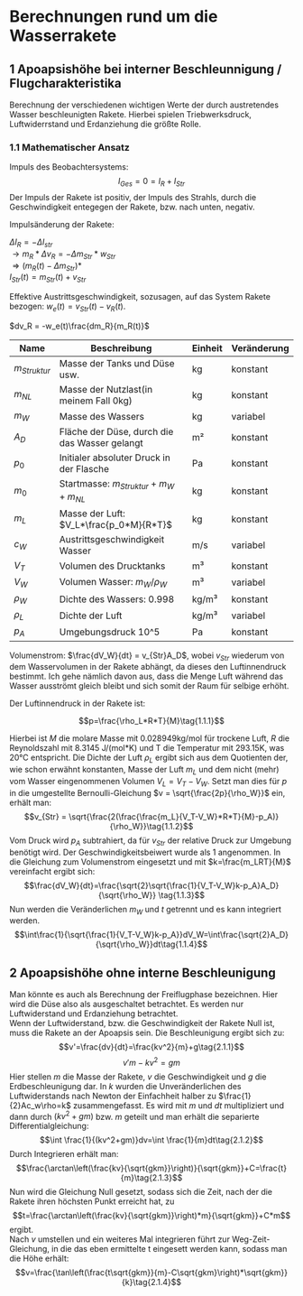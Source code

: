# Berechnungen rund um die Wasserrakete

## 1 Apoapsishöhe bei interner Beschleunnigung / Flugcharakteristika

Berechnung der verschiedenen wichtigen Werte der durch austretendes Wasser beschleunigten Rakete. Hierbei spielen Triebwerksdruck, Luftwiderrstand und Erdanziehung die größte Rolle.

### 1.1 Mathematischer Ansatz

Impuls des Beobachtersystems:
$$I_{Ges} = 0 = I_R + I_{Str}$$
Der Impuls der Rakete ist positiv, der Impuls des Strahls, durch die Geschwindigkeit entegegen der Rakete, bzw. nach unten, negativ.

Impulsänderung der Rakete:

$\Delta I_R = -\Delta I_{str}$  
$\rightarrow m_R*\Delta v_R = -\Delta m_{Str}*w_{Str}$  
$\Rightarrow (m_R(t) - \Delta m_{Str})*$  
$I_{Str}(t) = m_{Str}(t) + v_{Str}$

Effektive Austrittsgeschwindigkeit, sozusagen, auf das System Rakete bezogen: $w_e(t) = v_{Str}(t) - v_R(t)$.

$dv_R = -w_e(t)\frac{dm_R}{m_R(t)}$

| Name | Beschreibung | Einheit | Veränderung |
| - | - | - | - |
| $m_{Struktur}$ | Masse der Tanks und Düse usw. | kg | konstant |  
| $m_{NL}$       | Masse der Nutzlast(in meinem Fall 0kg) | kg | konstant |
| $m_W$ | Masse des Wassers | kg | variabel |
| $A_D$ | Fläche der Düse, durch die das Wasser gelangt | m² | konstant |
| $p_0$ | Initialer absoluter Druck in der Flasche | Pa | konstant |
| $m_0$ | Startmasse: $m_{Struktur} + m_W + m_{NL}$ | kg | konstant |
| $m_L$ | Masse der Luft: $V_L*\frac{p_0*M}{R*T}$ | kg | konstant |
| $c_W$ | Austrittsgeschwindigkeit Wasser | m/s | variabel |
| $V_T$   | Volumen des Drucktanks | m³ | konstant |
| $V_W$   | Volumen Wasser: $m_W/\rho_W$ | m³ | variabel |
| $\rho_W$ | Dichte des Wassers: 0.998 | kg/m³ | konstant |
| $\rho_L$ | Dichte der Luft | kg/m³ | variabel |
| $p_A$ | Umgebungsdruck 10^5 | Pa | konstant |
<!-- Düsenkoeffizienten? -->

Volumenstrom: $\frac{dV_W}{dt} = v_{Str}A_D$, wobei $v_{Str}$ wiederum von dem Wasservolumen in der Rakete abhängt, da dieses den Luftinnendruck bestimmt. Ich gehe nämlich davon aus, dass die Menge Luft während das Wasser ausströmt gleich bleibt und sich somit der Raum für selbige erhöht.

Der Luftinnendruck in der Rakete ist:

$$p=\frac{\rho_L*R*T}{M}\tag{1.1.1}$$

Hierbei ist $M$ die molare Masse mit 0.028949kg/mol für trockene Luft, $R$ die Reynoldszahl mit 8.3145 J/(mol*K) und T die Temperatur mit 293.15K, was  20°C entspricht.
Die Dichte der Luft $\rho_L$ ergibt sich aus dem Quotienten der, wie schon erwähnt konstanten, Masse der Luft $m_L$ und dem nicht (mehr) vom Wasser eingenommenen Volumen $V_L = V_T - V_W$. Setzt man dies für $p$ in die umgestellte Bernoulli-Gleichung $v = \sqrt{\frac{2p}{\rho_W}}$ ein, erhält man:
$$v_{Str} = \sqrt{\frac{2(\frac{\frac{m_L}{V_T-V_W}*R*T}{M}-p_A)}{\rho_W}}\tag{1.1.2}$$
Vom Druck wird $p_A$ subtrahiert, da für $v_{Str}$ der relative Druck zur Umgebung benötigt wird. Der Geschwindigkeitsbeiwert wurde als 1 angenommen.
In die Gleichung zum Volumenstrom eingesetzt und mit $k=\frac{m_LRT}{M}$ vereinfacht ergibt sich:
$$\frac{dV_W}{dt}=\frac{\sqrt{2}\sqrt{\frac{1}{V_T-V_W}k-p_A}A_D}{\sqrt{\rho_W}} \tag{1.1.3}$$
Nun werden die Veränderlichen $m_W$ und $t$ getrennt und es kann integriert werden.
$$\int\frac{1}{\sqrt{\frac{1}{V_T-V_W}k-p_A}}dV_W=\int\frac{\sqrt{2}A_D}{\sqrt{\rho_W}}dt\tag{1.1.4}$$

## 2 Apoapsishöhe ohne interne Beschleunigung

Man könnte es auch als Berechnung der Freiflugphase bezeichnen. Hier wird die Düse also als ausgeschaltet betrachtet. Es werden nur Luftwiderstand und Erdanziehung betrachtet.  
Wenn der Luftwiderstand, bzw. die Geschwindigkeit der Rakete Null ist, muss die Rakete an der Apoapsis sein.  Die Beschleunigung ergibt sich zu:
$$v'=\frac{dv}{dt}=\frac{kv^2}{m}+g\tag{2.1.1}$$
$$v'm-kv^2=gm$$
Hier stellen $m$ die Masse der Rakete, $v$ die Geschwindigkeit und $g$ die Erdbeschleunigung dar. In $k$ wurden die Unveränderlichen des Luftwiderstands nach Newton der Einfachheit halber zu $\frac{1}{2}Ac_w\rho=k$ zusammengefasst. Es wird mit $m$ und $dt$ multipliziert und dann durch $(kv^2+gm)$ bzw. $m$ geteilt und man erhält die separierte Differentialgleichung:
$$\int \frac{1}{(kv^2+gm)}dv=\int \frac{1}{m}dt\tag{2.1.2}$$
Durch Integrieren erhält man:
$$\frac{\arctan\left(\frac{kv}{\sqrt{gkm}}\right)}{\sqrt{gkm}}+C=\frac{t}{m}\tag{2.1.3}$$
Nun wird die Gleichung Null gesetzt, sodass sich die Zeit, nach der die Rakete ihren höchsten Punkt erreicht hat, zu
$$t=\frac{\arctan\left(\frac{kv}{\sqrt{gkm}}\right)*m}{\sqrt{gkm}}+C*m$$
ergibt.  
Nach $v$ umstellen und ein weiteres Mal integrieren führt zur Weg-Zeit-Gleichung, in die das eben ermittelte t eingesett werden kann, sodass man die Höhe erhält:
$$v=\frac{\tan\left(\frac{t\sqrt{gkm}}{m}-C\sqrt{gkm}\right)*\sqrt{gkm}}{k}\tag{2.1.4}$$
